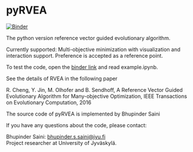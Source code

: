 # pyRVEA
[![Binder](https://mybinder.org/badge_logo.svg)](https://mybinder.org/v2/gh/EchoBetaGlass/pyRVEA/master)

The python version reference vector guided evolutionary algorithm.

Currently supported: Multi-objective minimization with visualization and interaction support. Preference is accepted as a reference point.

To test the code, open the [binder link](https://mybinder.org/v2/gh/EchoBetaGlass/pyRVEA/master) and read example.ipynb.

See the details of RVEA in the following paper

R. Cheng, Y. Jin, M. Olhofer and B. Sendhoff,
A Reference Vector Guided Evolutionary Algorithm for Many-objective
Optimization, IEEE Transactions on Evolutionary Computation, 2016

The source code of pyRVEA is implemented by Bhupinder Saini

If you have any questions about the code, please contact:

Bhupinder Saini: bhupinder.s.saini@jyu.fi\
Project researcher at University of Jyväskylä.